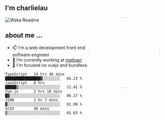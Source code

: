 
<h2>I'm charlielau</h2>
<img align='right' style="border-radius:50%" src="https://avatars1.githubusercontent.com/u/44078251?s=460&u=6b4f1c257663e44063b0b6a21c9c94f45bcfdcc7&v=4" width="230">

![Waka Readme](https://github.com/CharlieLau/charlielau/workflows/Waka%20Readme/badge.svg)

## about me ...
- 📫 I’m a web development front end software engineer
- 🔭 I’m currently working at  <a href="https://www.meituan.com">meituan</a>
- 🔭 I'm focused on vuejs and bundless

<!-- <p align="center">
  <a href="https://github.com/charlielau" class="rich-diff-level-one">
    <img src="https://github-readme-stats.vercel.app/api?username=charlielau&title_color=333&text_color=777" alt="CharlieLau" >
  </a>
</p> -->

<!--START_SECTION:waka-->
```text
TypeScript   24 hrs 46 mins  ████████████████▓░░░░░░░░   66.23 % 
JavaScript   8 hrs           █████▒░░░░░░░░░░░░░░░░░░░   21.41 % 
Vue.js       2 hrs 18 mins   █▓░░░░░░░░░░░░░░░░░░░░░░░   06.17 % 
JSON         1 hr 7 mins     ▓░░░░░░░░░░░░░░░░░░░░░░░░   02.99 % 
SCSS         36 mins         ▒░░░░░░░░░░░░░░░░░░░░░░░░   01.63 % 
```
<!--END_SECTION:waka-->
